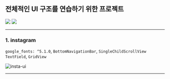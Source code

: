 ## 전체적인 UI 구조를 연습하기 위한 프로젝트

<img src="https://img.shields.io/badge/dart 3.0.5-0175C2?style=for-the-badge&logo=dart&logoColor=white">
<img src="https://img.shields.io/badge/flutter 3.13.1-02569B?style=for-the-badge&logo=flutter&logoColor=white">

---

### 1. instagram
`google_fonts: ^5.1.0`, 
`BottomNavigationBar`,
`SingleChildScrollView`
`TextField`,
`GridView`

![insta-ui](https://github.com/Eui9179/flutter-ui-practice/assets/83222282/c5f71836-3f9e-4a67-8650-89720a54fd0e)

---
